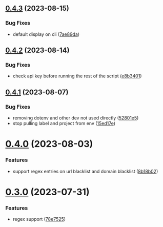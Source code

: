 ## [0.4.3](https://github.com/iloveitaly/clean-browser/compare/v0.4.2...v0.4.3) (2023-08-15)


### Bug Fixes

* default display on cli ([7ae89da](https://github.com/iloveitaly/clean-browser/commit/7ae89da447372304a8e504d66847fb32c0392f0c))



## [0.4.2](https://github.com/iloveitaly/clean-browser/compare/v0.4.1...v0.4.2) (2023-08-14)


### Bug Fixes

* check api key before running the rest of the script ([e8b3401](https://github.com/iloveitaly/clean-browser/commit/e8b3401ccad6446b3f2bef6dd493fa9aaeafeca7))



## [0.4.1](https://github.com/iloveitaly/clean-browser/compare/v0.4.0...v0.4.1) (2023-08-07)


### Bug Fixes

* removing dotenv and other dev not used directly ([52801e5](https://github.com/iloveitaly/clean-browser/commit/52801e5a2bfac7d87ead0e7f3588764455f1a87d))
* stop pulling label and project from env ([15ed17e](https://github.com/iloveitaly/clean-browser/commit/15ed17e8ed22a41712f05ae74b3f8c2989d97a18))



# [0.4.0](https://github.com/iloveitaly/clean-browser/compare/v0.3.0...v0.4.0) (2023-08-03)


### Features

* support regex entries on url blacklist and domain blacklist ([8b18b02](https://github.com/iloveitaly/clean-browser/commit/8b18b0294e4fa161bee65737454dcbf934053d18))



# [0.3.0](https://github.com/iloveitaly/clean-browser/compare/v0.2.0...v0.3.0) (2023-07-31)


### Features

* regex support ([78e7525](https://github.com/iloveitaly/clean-browser/commit/78e7525aaf7ec2fd0137ace4739c771b54174aa5))



